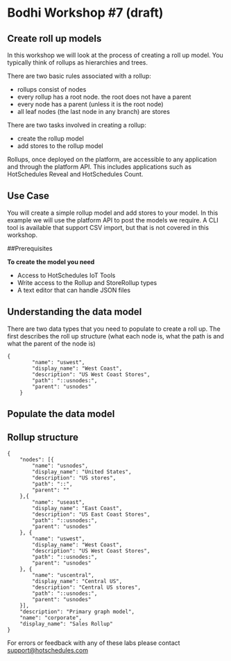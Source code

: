 # Bodhi Workshop #7 (draft)

## Create roll up models

In this workshop we will look at the process of creating a roll up model. You typically think of rollups as hierarchies and trees. 

There are two basic rules associated with a rollup: 

* rollups consist of nodes
* every rollup has a root node. the root does not have a parent
* every node has a parent (unless it is the root node)
* all leaf nodes (the last node in any branch) are stores

There are two tasks involved in creating a rollup:

* create the rollup model
* add stores to the rollup model


Rollups, once deployed on the platform, are accessible to any application and through the platform API. This includes applications such as HotSchedules Reveal and HotSchedules Count.


## Use Case

You will create a simple rollup model and add stores to your model. In this example we will use the platform API to post the models we require. A CLI tool is available that support CSV import, but that is not covered in this workshop.


##Prerequisites

**To create the model you need** 

* Access to HotSchedules IoT Tools 
* Write access to the Rollup and StoreRollup types
* A text editor that can handle JSON files


## Understanding the data model 

There are two data types that you need to populate to create a roll up. The first describes the roll up structure (what each node is, what the path is and what the parent of the node is)



````
{
        "name": "uswest",
        "display_name": "West Coast",
        "description": "US West Coast Stores",
        "path": "::usnodes:",
        "parent": "usnodes"
    } 
````



## Populate the data model 







## Rollup structure

````
{
    "nodes": [{
        "name": "usnodes",
        "display_name": "United States",
        "description": "US stores",
        "path": "::",
        "parent": ""
    },{
        "name": "useast",
        "display_name": "East Coast",
        "description": "US East Coast Stores",
        "path": "::usnodes:",
        "parent": "usnodes"
    }, {
        "name": "uswest",
        "display_name": "West Coast",
        "description": "US West Coast Stores",
        "path": "::usnodes:",
        "parent": "usnodes"
    }, {
        "name": "uscentral",
        "display_name": "Central US",
        "description": "Central US stores",
        "path": "::usnodes:",
        "parent": "usnodes"
    }],
    "description": "Primary graph model",
    "name": "corporate",
    "display_name": "Sales Rollup"
}
````














For errors or feedback with any of these labs please contact support@hotschedules.com







